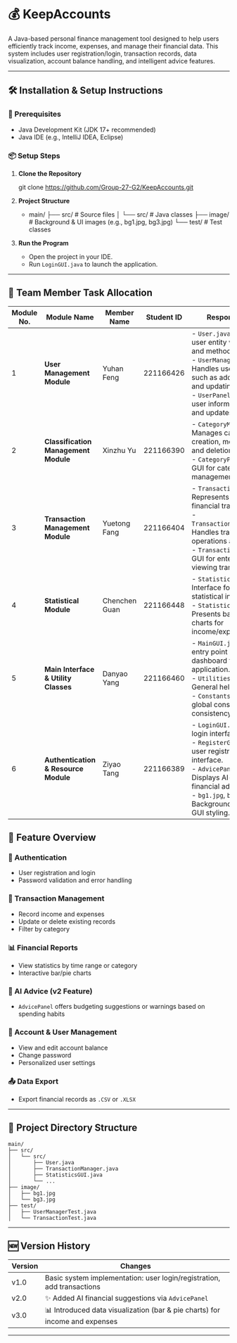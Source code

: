 # 💰 KeepAccounts

A Java-based personal finance management tool designed to help users efficiently track income, expenses, and manage their financial data. This system includes user registration/login, transaction records, data visualization, account balance handling, and intelligent advice features.

---

## 🛠️ Installation & Setup Instructions

### 📌 Prerequisites
- Java Development Kit (JDK 17+ recommended)
- Java IDE (e.g., IntelliJ IDEA, Eclipse)

### 📦 Setup Steps

1. **Clone the Repository**

   git clone https://github.com/Group-27-G2/KeepAccounts.git

2. **Project Structure**


   - main/
     ├── src/            # Source files
     │   └── src/        # Java classes
     ├── image/          # Background & UI images (e.g., bg1.jpg, bg3.jpg)
     └── test/           # Test classes


3. **Run the Program**

   * Open the project in your IDE.
   * Run `LoginGUI.java` to launch the application.

---

## 👥 Team Member Task Allocation

| Module No. | Module Name                          | Member Name   | Student ID | Responsibilities                                                                                                                                                                                                                  |
| ---------- | ------------------------------------ | ------------- | ---------- | --------------------------------------------------------------------------------------------------------------------------------------------------------------------------------------------------------------------------------- |
| 1          | **User Management Module**           | Yuhan Feng    | 221166426  | - `User.java`: Defines the user entity with attributes and methods.<br>- `UserManager.java`: Handles user operations such as adding, deleting, and updating.<br>- `UserPanel.java`: GUI for user information display and updates. |
| 2          | **Classification Management Module** | Xinzhu Yu     | 221166390  | - `CategoryManager.java`: Manages category creation, modification, and deletion.<br>- `CategoryPanel.java`: GUI for category management.                                                                                          |
| 3          | **Transaction Management Module**    | Yuetong Fang  | 221166404  | - `Transaction.java`: Represents individual financial transactions.<br>- `TransactionManager.java`: Handles transaction operations and logic.<br>- `TransactionPanel.java`: GUI for entering and viewing transactions.            |
| 4          | **Statistical Module**               | Chenchen Guan | 221166448  | - `StatisticsGUI.java`: Interface for displaying statistical information.<br>- `StatisticsPanel.java`: Presents bar and pie charts for income/expense data.                                                                       |
| 5          | **Main Interface & Utility Classes** | Danyao Yang   | 221166460  | - `MainGUI.java`: Main entry point and dashboard for the application.<br>- `Utilities.java`: General helper functions.<br>- `Constants.java`: Stores global constants for consistency.                                            |
| 6          | **Authentication & Resource Module** | Ziyao Tang    | 221166389  | - `LoginGUI.java`: User login interface.<br>- `RegisterGUI.java`: New user registration interface.<br>- `AdvicePanel.java`: Displays AI-based financial advice.<br>- `bg1.jpg`, `bg3.jpg`: Background images for GUI styling.     |


## 🚀 Feature Overview

### 🔐 Authentication

* User registration and login
* Password validation and error handling

### 💸 Transaction Management

* Record income and expenses
* Update or delete existing records
* Filter by category

### 📊 Financial Reports

* View statistics by time range or category
* Interactive bar/pie charts

### 🧠 AI Advice (v2 Feature)

* `AdvicePanel` offers budgeting suggestions or warnings based on spending habits

### 🏦 Account & User Management

* View and edit account balance
* Change password
* Personalized user settings

### 📤 Data Export

* Export financial records as `.CSV` or `.XLSX`

---

## 📂 Project Directory Structure

```
main/
├── src/
│   └── src/
│       ├── User.java
│       ├── TransactionManager.java
│       ├── StatisticsGUI.java
│       └── ...
├── image/
│   ├── bg1.jpg
│   └── bg3.jpg
├── test/
│   ├── UserManagerTest.java
│   └── TransactionTest.java
```

---

## 🆕 Version History

| Version | Changes                                                                     |
| ------- | --------------------------------------------------------------------------- |
| v1.0    | Basic system implementation: user login/registration, add transactions      |
| v2.0    | ✨ Added AI financial suggestions via `AdvicePanel`                          |
| v3.0    | 📊 Introduced data visualization (bar & pie charts) for income and expenses |

---





